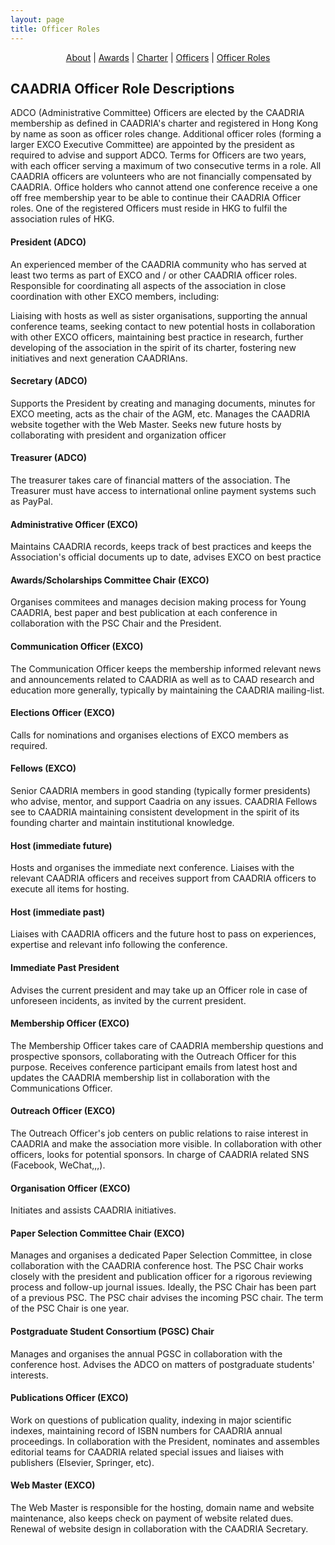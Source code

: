 ```yaml
---
layout: page
title: Officer Roles
---
```


<div align="center">
 <a href="/about">About</a> | <a href="/awards">Awards</a> | <a href="/charter">Charter</a> | <a href="/officers">Officers</a> | <a href="/officerroles">Officer Roles</a>
</div>

## CAADRIA Officer Role Descriptions

ADCO (Administrative Committee) Officers are elected by the CAADRIA membership as defined in CAADRIA's charter and registered in Hong Kong by name as soon as officer roles change. Additional officer roles (forming a larger EXCO Executive Committee) are appointed by the president as required to advise and support ADCO. Terms for Officers are two years, with each officer serving a maximum of two consecutive terms in a role. All CAADRIA officers are volunteers who are not financially compensated by CAADRIA. Office holders who cannot attend one conference receive a one off free membership year to be able to continue their CAADRIA Officer roles. One of the registered Officers must reside in HKG to fulfil the association rules of HKG.

#### President (ADCO)
An experienced member of the CAADRIA community who has served at least two terms as part of EXCO and / or other CAADRIA officer roles. Responsible for coordinating all aspects of the association in close coordination with other EXCO members, including: 

Liaising with hosts as well as sister organisations, supporting the annual conference teams, seeking contact to new potential hosts in collaboration with other EXCO officers, maintaining best practice in research, further developing of the association in the spirit of its charter, fostering new initiatives and next generation CAADRIAns.

#### Secretary (ADCO)
Supports the President by creating and managing documents, minutes for EXCO meeting, acts as the chair of the AGM, etc. Manages the CAADRIA website together with the Web Master. Seeks new future hosts by collaborating with president and organization officer

#### Treasurer (ADCO)
The treasurer takes care of financial matters of the association. The Treasurer must have access to international online payment systems such as PayPal.




#### Administrative Officer (EXCO)
Maintains CAADRIA records, keeps track of best practices and keeps the Association's official documents up to date, advises EXCO on best practice

#### Awards/Scholarships Committee Chair (EXCO)
Organises commitees and manages decision making process for Young CAADRIA, best paper and best publication at each conference in collaboration with the PSC Chair and the President.

#### Communication Officer (EXCO)
The Communication Officer keeps the membership informed relevant news and announcements related to CAADRIA as well as to CAAD research and education more generally, typically by maintaining the CAADRIA mailing-list.

#### Elections Officer (EXCO)
Calls for nominations and organises elections of EXCO members as required.

#### Fellows (EXCO)
Senior CAADRIA members in good standing (typically former presidents) who advise, mentor, and support Caadria on any issues. CAADRIA Fellows see to CAADRIA maintaining consistent development in the spirit of its founding charter and maintain institutional knowledge. 

#### Host (immediate future)
Hosts and organises the immediate next conference. Liaises with the relevant CAADRIA officers and receives support from CAADRIA officers to execute all items for hosting.

#### Host (immediate past)
Liaises with CAADRIA officers and the future host to pass on experiences, expertise and relevant info following the conference. 

#### Immediate Past President
Advises the current president and may take up an Officer role in case of unforeseen incidents, as invited by the current president.

#### Membership Officer (EXCO)
The Membership Officer takes care of CAADRIA membership questions and prospective sponsors, collaborating with the Outreach Officer for this purpose. Receives conference participant emails from latest host and updates the CAADRIA membership list in collaboration with the Communications Officer.

#### Outreach Officer (EXCO)
The Outreach Officer's job centers on public relations to raise interest in CAADRIA and make the association more visible. In collaboration with other officers, looks for potential sponsors. In charge of CAADRIA related SNS (Facebook, WeChat,,,).

#### Organisation Officer (EXCO)
Initiates and assists CAADRIA initiatives.

#### Paper Selection Committee Chair (EXCO)
Manages and organises a dedicated Paper Selection Committee, in close collaboration with the CAADRIA conference host.  The PSC Chair works closely with the president and publication officer for a rigorous reviewing process and follow-up journal issues. Ideally, the PSC Chair has been part of a previous PSC. The PSC chair advises the incoming PSC chair. The term of the PSC Chair is one year.

#### Postgraduate Student Consortium (PGSC) Chair 
Manages and organises the annual PGSC in collaboration with the conference host. Advises the ADCO on matters of postgraduate students' interests.

#### Publications Officer (EXCO)
Work on questions of publication quality, indexing in major scientific indexes, maintaining record of ISBN numbers for CAADRIA annual proceedings. In collaboration with the President, nominates and assembles editorial teams for CAADRIA related special issues
and liaises with publishers (Elsevier, Springer, etc). 

#### Web Master (EXCO)
The Web Master is responsible for the hosting, domain name and website maintenance, also keeps check on payment of website related dues. Renewal of website design in collaboration with the CAADRIA Secretary.
